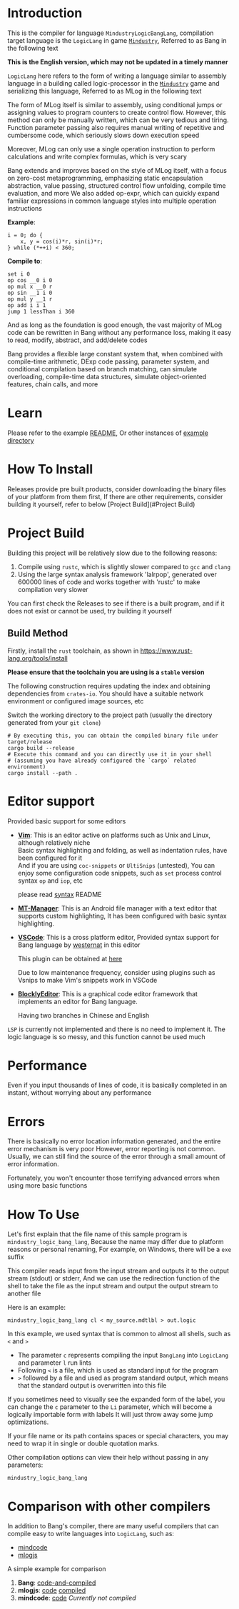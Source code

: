 # Introduction
This is the compiler for language `MindustryLogicBangLang`, compilation target language is the `LogicLang` in game [`Mindustry`], Referred to as Bang in the following text

**This is the English version, which may not be updated in a timely manner**

`LogicLang` here refers to the form of writing a language similar to assembly language in a building called logic-processor in the [`Mindustry`] game and serializing this language, Referred to as MLog in the following text

[`Mindustry`]: https://github.com/Anuken/Mindustry

The form of MLog itself is similar to assembly, using conditional jumps or assigning values to program counters to create control flow.
However, this method can only be manually written, which can be very tedious and tiring.
Function parameter passing also requires manual writing of repetitive and cumbersome code, which seriously slows down execution speed

Moreover, MLog can only use a single operation instruction to perform calculations and write complex formulas, which is very scary

Bang extends and improves based on the style of MLog itself, with a focus on zero-cost metaprogramming, emphasizing static encapsulation abstraction, value passing, structured control flow unfolding, compile time evaluation, and more
We also added op-expr, which can quickly expand familiar expressions in common language styles into multiple operation instructions

**Example**:
```
i = 0; do {
    x, y = cos(i)*r, sin(i)*r;
} while (*++i) < 360;
```
**Compile to**:
```
set i 0
op cos __0 i 0
op mul x __0 r
op sin __1 i 0
op mul y __1 r
op add i i 1
jump 1 lessThan i 360
```

And as long as the foundation is good enough,
the vast majority of MLog code can be rewritten in Bang without any performance loss,
making it easy to read, modify, abstract, and add/delete codes

Bang provides a flexible large constant system that,
when combined with compile-time arithmetic, DExp code passing, parameter system,
and conditional compilation based on branch matching, can simulate overloading,
compile-time data structures, simulate object-oriented features, chain calls, and more

# Learn
Please refer to the example [README](./examples/README-en_US.md),
Or other instances of [example directory](./examples)

# How To Install
Releases provide pre built products,
consider downloading the binary files of your platform from them first,
If there are other requirements, consider building it yourself,
refer to below [Project Build](#Project Build)


# Project Build
Building this project will be relatively slow due to the following reasons:
1. Compile using `rustc`, which is slightly slower compared to `gcc` and `clang`
2. Using the large syntax analysis framework 'lalrpop', generated over 600000 lines of code and works together with 'rustc' to make compilation very slower

You can first check the Releases to see if there is a built program,
and if it does not exist or cannot be used, try building it yourself

## Build Method
Firstly, install the `rust` toolchain, as shown in <https://www.rust-lang.org/tools/install>

**Please ensure that the toolchain you are using is a `stable` version**

The following construction requires updating the index and obtaining dependencies from `crates-io`.
You should have a suitable network environment or configured image sources, etc

Switch the working directory to the project path (usually the directory generated from your `git clone`)

```shell
# By executing this, you can obtain the compiled binary file under target/release
cargo build --release
# Execute this command and you can directly use it in your shell
# (assuming you have already configured the `cargo` related environment)
cargo install --path .
```

# Editor support
Provided basic support for some editors
- [**Vim**]\:
  This is an editor active on platforms such as Unix and Linux, although relatively niche<br/>
  Basic syntax highlighting and folding, as well as indentation rules, have been configured for it<br/>
  And if you are using `coc-snippets` or `UltiSnips` (untested),
  You can enjoy some configuration code snippets,
  such as `set` process control syntax `op` and `iop`, etc

  please read [syntax](./syntax/vim/) README

- [**MT-Manager**]\:
  This is an Android file manager with a text editor that supports custom highlighting,
  It has been configured with basic syntax highlighting.

- [**VSCode**]\:
  This is a cross platform editor,
  Provided syntax support for Bang language by [westernat] in this editor

  This plugin can be obtained at [here](./syntax/vscode/support/)

  Due to low maintenance frequency,
  consider using plugins such as Vsnips to make Vim's snippets work in VSCode

- [**BlocklyEditor**]\:
  This is a graphical code editor framework that implements an editor for Bang language.

  Having two branches in Chinese and English

`LSP` is currently not implemented and there is no need to implement it. The logic language is so messy, and this function cannot be used much

[**Vim**]: https://github.com/vim/vim
[**MT-Manager**]: https://mt2.cn/
[**VSCode**]: https://code.visualstudio.com/
[westernat]: https://github.com/westernat
[**BlocklyEditor**]: https://github.com/A4-Tacks/blockly_for_mindustry_logic_bang_lang

# Performance
Even if you input thousands of lines of code,
it is basically completed in an instant,
without worrying about any performance

# Errors
There is basically no error location information generated,
and the entire error mechanism is very poor However,
error reporting is not common. Usually,
we can still find the source of the error through a small amount of error information.

Fortunately, you won't encounter those terrifying advanced errors when using more basic functions

# How To Use
Let's first explain that the file name of this sample program is `mindustry_logic_bang_lang`,
Because the name may differ due to platform reasons or personal renaming,
For example, on Windows, there will be a `exe` suffix

This compiler reads input from the input stream and outputs it to the output stream (stdout) or stderr,
And we can use the redirection function of the shell to take the file as the input stream and output the output stream to another file

Here is an example:

```shell
mindustry_logic_bang_lang cl < my_source.mdtlbl > out.logic
```

In this example, we used syntax that is common to almost all shells, such as `<` and `>`

- The parameter `c` represents compiling the input `BangLang` into `LogicLang`
  and parameter `l` run lints
- Following `<` is a file, which is used as standard input for the program
- `>` followed by a file and used as program standard output,
  which means that the standard output is overwritten into this file

If you sometimes need to visually see the expanded form of the label,
you can change the `c` parameter to the `Li` parameter,
which will become a logically importable form with labels
It will just throw away some jump optimizations.

If your file name or its path contains spaces or special characters,
you may need to wrap it in single or double quotation marks.

Other compilation options can view their help without passing in any parameters:

```shell
mindustry_logic_bang_lang
```

# Comparison with other compilers
In addition to Bang's compiler, there are many useful compilers that can compile easy to write languages into `LogicLang`, such as:

- [mindcode](https://github.com/cardillan/mindcode)
- [mlogjs](https://github.com/mlogjs/mlogjs)

A simple example for comparison

1. **Bang**:
   [code-and-compiled](./examples/pascals_triangle.mdtlbl)
2. **mlogjs**:
   [code](https://github.com/mlogjs/mlogjs/blob/e17c84769a14c59ae0607db3c71db31d52ea8ad8/compiler/test/examples/pascals_triangle.js)
   [compiled](https://github.com/mlogjs/mlogjs/blob/e17c84769a14c59ae0607db3c71db31d52ea8ad8/compiler/test/examples/pascals_triangle.mlog)
3. **mindcode**:
   [code](./examples/pascals_triangle.mnd)
   *Currently not compiled*
